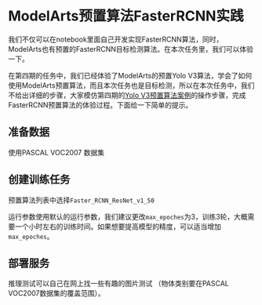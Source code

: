 # ModelArts预置算法FasterRCNN实践

我们不仅可以在notebook里面自己开发实现FasterRCNN算法，同时，ModelArts也有预置的FasterRCNN目标检测算法。在本次任务里，我们可以体验一下。

在第四期的任务中，我们已经体验了ModelArts的预置Yolo V3算法，学会了如何使用ModelArts预置算法，而且本次任务也是目标检测，所以在本次任务中，我们不给出详细的步骤，大家模仿第四期的[Yolo V3预置算法案例](../DL_image_object_detection_yolo/ModelArts物体检测Yolo_V3预置算法案例.md)的操作步骤，完成FasterRCNN预置算法的体验过程。下面给一下简单的提示。

## 准备数据

使用PASCAL VOC2007 数据集

## 创建训练任务

预置算法列表中选择`Faster_RCNN_ResNet_v1_50 ` 

运行参数使用默认的运行参数，我们建议更改`max_epoches`为3，训练3轮，大概需要一个小时左右的训练时间。如果想要提高模型的精度，可以适当增加`max_epoches`。

## 部署服务

推理测试可以自己在网上找一些有趣的图片测试 （物体类别要在PASCAL VOC2007数据集的覆盖范围）。



